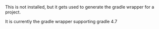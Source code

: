 This is not installed, but it gets used to generate the gradle wrapper for a project.

It is currently the gradle wrapper supporting gradle 4.7
